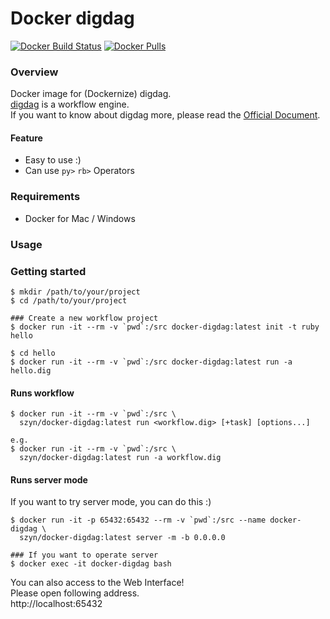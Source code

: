 # Docker digdag
[![Docker Build Status](https://img.shields.io/docker/build/szyn/docker-digdag.svg?style=flat-square)](https://hub.docker.com/r/szyn/docker-digdag/builds)
[![Docker Pulls](https://img.shields.io/docker/pulls/szyn/docker-digdag.svg?style=flat-square)](https://hub.docker.com/r/szyn/docker-digdag)

### Overview
Docker image for (Dockernize) digdag.  
[digdag](http://www.digdag.io/) is a workflow engine.  
If you want to know about digdag more, please read the [Official Document](https://docs.digdag.io/).

#### Feature
* Easy to use :)
* Can use `py>` `rb>` Operators

### Requirements
* Docker for Mac / Windows

### Usage

### Getting started

```
$ mkdir /path/to/your/project
$ cd /path/to/your/project

### Create a new workflow project
$ docker run -it --rm -v `pwd`:/src docker-digdag:latest init -t ruby hello

$ cd hello
$ docker run -it --rm -v `pwd`:/src docker-digdag:latest run -a hello.dig
```

#### Runs workflow

```console
$ docker run -it --rm -v `pwd`:/src \
  szyn/docker-digdag:latest run <workflow.dig> [+task] [options...]

e.g.
$ docker run -it --rm -v `pwd`:/src \
  szyn/docker-digdag:latest run -a workflow.dig
```

#### Runs server mode

If you want to try server mode, you can do this :)

```console
$ docker run -it -p 65432:65432 --rm -v `pwd`:/src --name docker-digdag \
  szyn/docker-digdag:latest server -m -b 0.0.0.0

### If you want to operate server
$ docker exec -it docker-digdag bash
```

You can also access to the Web Interface!  
Please open following address.  
http://localhost:65432